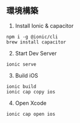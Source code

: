 ## 環境構築

1. Install Ionic & capacitor
```
npm i -g @ionic/cli
brew install capacitor
```

2. Start Dev Server
```
ionic serve
```

3. Build iOS
```
ionic build
ionic cap copy ios
```

4. Open Xcode
```
ionic cap open ios
```
